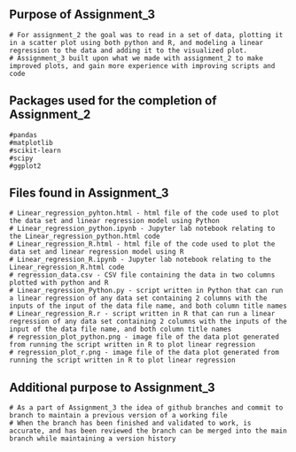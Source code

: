## Purpose of Assignment_3
    # For assignment_2 the goal was to read in a set of data, plotting it in a scatter plot using both python and R, and modeling a linear regression to the data and adding it to the visualized plot.
    # Assignment_3 built upon what we made with assignment_2 to make improved plots, and gain more experience with improving scripts and code

## Packages used for the completion of Assignment_2
    #pandas
    #matplotlib
    #scikit-learn
    #scipy
    #ggplot2

## Files found in Assignment_3
    # Linear_regression_pyhton.html - html file of the code used to plot the data set and linear regression model using Python
    # Linear_regression_python.ipynb - Jupyter lab notebook relating to the Linear_regression_python.html code
    # Linear_regression_R.html - html file of the code used to plot the data set and linear regression model using R
    # Linear_regression_R.ipynb - Jupyter lab notebook relating to the Linear_regression_R.html code
    # regression_data.csv - CSV file containing the data in two columns plotted with python and R
    # Linear_regression_Python.py - script written in Python that can run a linear regression of any data set containing 2 columns with the inputs of the input of the data file name, and both column title names
    # Linear_regression_R.r - script written in R that can run a linear regression of any data set containing 2 columns with the inputs of the input of the data file name, and both column title names
    # regression_plot_python.png - image file of the data plot generated from running the script written in R to plot linear regression
    # regression_plot_r.png - image file of the data plot generated from running the script written in R to plot linear regression
    
## Additional purpose to Assignment_3

    # As a part of Assignment_3 the idea of github branches and commit to branch to maintain a previous version of a working file
    # When the branch has been finished and validated to work, is accurate, and has been reviewed the branch can be merged into the main branch while maintaining a version history